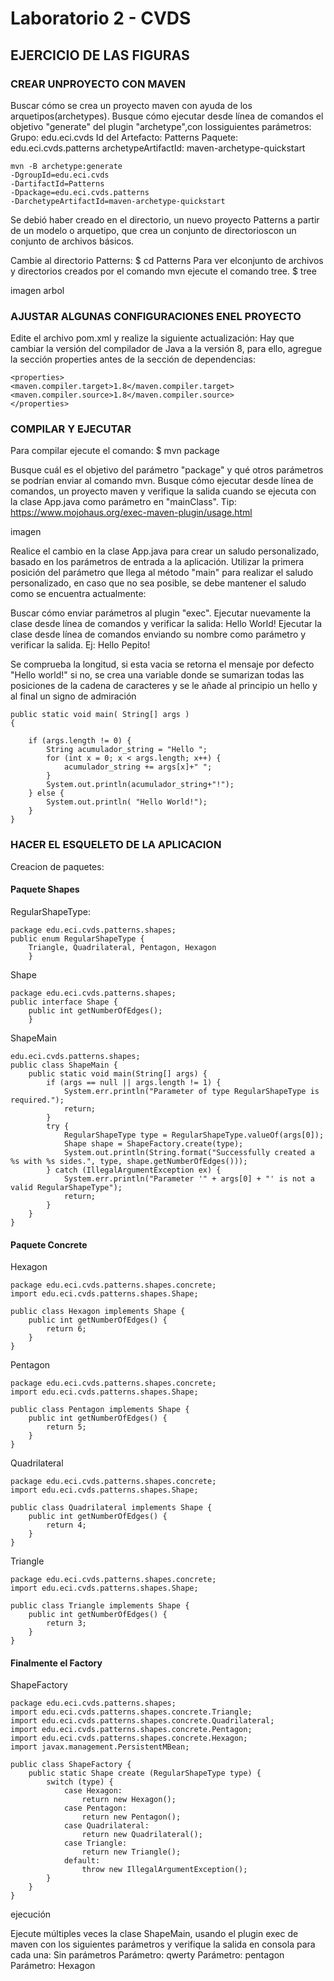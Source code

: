 # Laboratorio 2 - CVDS

##  EJERCICIO DE LAS FIGURAS
### CREAR UNPROYECTO CON MAVEN
Buscar cómo se crea un proyecto maven con ayuda de los arquetipos(archetypes).
Busque cómo ejecutar desde línea de comandos el objetivo "generate" del plugin "archetype",con lossiguientes
parámetros: Grupo: edu.eci.cvds
Id del Artefacto: Patterns
Paquete: edu.eci.cvds.patterns
archetypeArtifactId: maven-archetype-quickstart

    mvn -B archetype:generate 
    -DgroupId=edu.eci.cvds 
    -DartifactId=Patterns 
    -Dpackage=edu.eci.cvds.patterns 
    -DarchetypeArtifactId=maven-archetype-quickstart

Se debió haber creado en el directorio, un nuevo proyecto Patterns a partir de un modelo o arquetipo, que crea un conjunto de directorioscon un conjunto
de archivos básicos.

Cambie al directorio Patterns:
$ cd Patterns
Para ver elconjunto de archivos y directorios creados por el comando mvn ejecute el comando tree.
$ tree

imagen arbol 

### AJUSTAR ALGUNAS CONFIGURACIONES ENEL PROYECTO
Edite el archivo pom.xml y realize la siguiente actualización:
Hay que cambiar la versión del compilador de Java a la versión 8, para ello, agregue la sección properties antes de la sección de dependencias: 

    <properties>
    <maven.compiler.target>1.8</maven.compiler.target>
    <maven.compiler.source>1.8</maven.compiler.source>
    </properties>
    
### COMPILAR Y EJECUTAR

Para compilar ejecute el comando:
$ mvn package

Busque cuál es el objetivo del parámetro "package" y qué otros parámetros se podrían enviar al comando mvn.
Busque cómo ejecutar desde línea de comandos, un proyecto maven y verifique la salida cuando se ejecuta con la clase App.java como parámetro en "mainClass". Tip: https://www.mojohaus.org/exec-maven-plugin/usage.html

imagen

Realice el cambio en la clase App.java para crear un saludo personalizado, basado en los parámetros de entrada a la aplicación. Utilizar la primera posición del parámetro que llega al método "main" para realizar el saludo personalizado, en caso que no sea posible, se debe mantener el saludo como se
encuentra actualmente:

Buscar cómo enviar parámetros al plugin "exec".
Ejecutar nuevamente la clase desde línea de comandos y verificar la salida: Hello World!
Ejecutar la clase desde línea de comandos enviando su nombre como parámetro y verificar la salida. Ej: Hello Pepito!

Se comprueba la longitud, si esta vacia se retorna el mensaje por defecto "Hello world!" si no, se crea una variable donde se sumarizan todas las posiciones de la cadena de caracteres y se le añade al principio un hello y al final un signo de admiración 

    public static void main( String[] args )
    {
        
        if (args.length != 0) {
            String acumulador_string = "Hello ";
            for (int x = 0; x < args.length; x++) {
                acumulador_string += args[x]+" ";
            }
            System.out.println(acumulador_string+"!");
        } else {
            System.out.println( "Hello World!");
        }
    }
### HACER EL ESQUELETO DE LA APLICACION

Creacion de paquetes:

#### Paquete Shapes

RegularShapeType:

    package edu.eci.cvds.patterns.shapes;
    public enum RegularShapeType {
	    Triangle, Quadrilateral, Pentagon, Hexagon
	    }
Shape

    package edu.eci.cvds.patterns.shapes;
    public interface Shape {
	    public int getNumberOfEdges();
	    }

ShapeMain

    edu.eci.cvds.patterns.shapes;
    public class ShapeMain {
        public static void main(String[] args) {
            if (args == null || args.length != 1) {
                System.err.println("Parameter of type RegularShapeType is required.");
                return;
            }
            try {
                RegularShapeType type = RegularShapeType.valueOf(args[0]);
                Shape shape = ShapeFactory.create(type);
                System.out.println(String.format("Successfully created a %s with %s sides.", type, shape.getNumberOfEdges()));
            } catch (IllegalArgumentException ex) {
                System.err.println("Parameter '" + args[0] + "' is not a valid RegularShapeType"); 
                return;
            }
        }
    }

#### Paquete Concrete

Hexagon

    package edu.eci.cvds.patterns.shapes.concrete;
    import edu.eci.cvds.patterns.shapes.Shape;
    
    public class Hexagon implements Shape {
        public int getNumberOfEdges() {
            return 6;
        }
    }

Pentagon

    package edu.eci.cvds.patterns.shapes.concrete;
    import edu.eci.cvds.patterns.shapes.Shape;
    
    public class Pentagon implements Shape {
        public int getNumberOfEdges() {
            return 5;
        }
    }

Quadrilateral

    package edu.eci.cvds.patterns.shapes.concrete;
    import edu.eci.cvds.patterns.shapes.Shape;
    
    public class Quadrilateral implements Shape {
        public int getNumberOfEdges() {
            return 4;
        }
    }

Triangle

    package edu.eci.cvds.patterns.shapes.concrete;
    import edu.eci.cvds.patterns.shapes.Shape;
    
    public class Triangle implements Shape {
        public int getNumberOfEdges() {
            return 3;
        }
    }

#### Finalmente el Factory 

ShapeFactory

    package edu.eci.cvds.patterns.shapes;
    import edu.eci.cvds.patterns.shapes.concrete.Triangle;
    import edu.eci.cvds.patterns.shapes.concrete.Quadrilateral;
    import edu.eci.cvds.patterns.shapes.concrete.Pentagon;
    import edu.eci.cvds.patterns.shapes.concrete.Hexagon;
    import javax.management.PersistentMBean;
    
    public class ShapeFactory {
        public static Shape create (RegularShapeType type) {
            switch (type) {
                case Hexagon:
                    return new Hexagon();
                case Pentagon:
                    return new Pentagon();
                case Quadrilateral:
                    return new Quadrilateral();
                case Triangle:
                    return new Triangle();
                default:
                    throw new IllegalArgumentException();
            }
        }
    }

ejecución  
 
Ejecute múltiples veces la clase ShapeMain, usando el plugin exec de maven con los siguientes parámetros y verifique la salida en consola para cada una:
Sin parámetros
Parámetro: qwerty
Parámetro: pentagon
Parámetro: Hexagon
